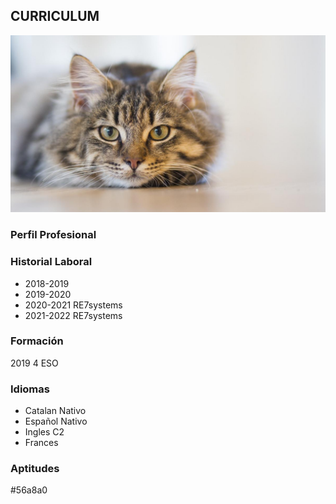 ## **CURRICULUM**

![Image](gato.jpg)

### __Perfil Profesional__


### __Historial Laboral__
- 2018-2019 
- 2019-2020 
- 2020-2021 RE7systems
- 2021-2022 RE7systems

### __Formación__
2019 4 ESO

### __Idiomas__
- Catalan Nativo
- Español Nativo
- Ingles C2
- Frances 

### __Aptitudes__

#56a8a0
